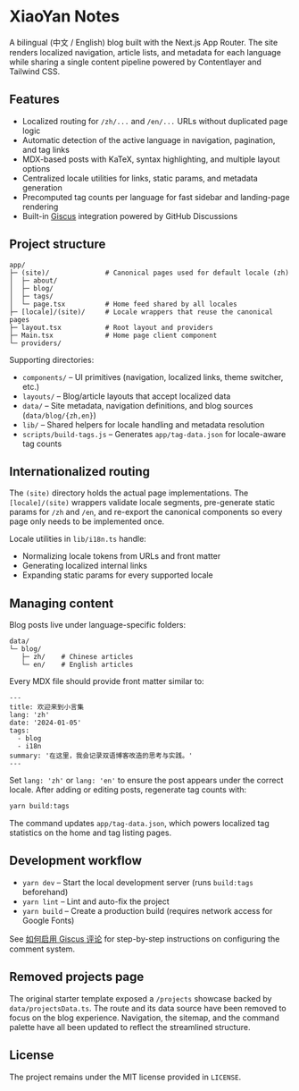 # XiaoYan Notes

A bilingual (中文 / English) blog built with the Next.js App Router. The site renders
localized navigation, article lists, and metadata for each language while sharing a
single content pipeline powered by Contentlayer and Tailwind CSS.

## Features

- Localized routing for `/zh/...` and `/en/...` URLs without duplicated page logic
- Automatic detection of the active language in navigation, pagination, and tag links
- MDX-based posts with KaTeX, syntax highlighting, and multiple layout options
- Centralized locale utilities for links, static params, and metadata generation
- Precomputed tag counts per language for fast sidebar and landing-page rendering
- Built-in [Giscus](https://giscus.app/) integration powered by GitHub Discussions

## Project structure

```
app/
├─ (site)/              # Canonical pages used for default locale (zh)
│  ├─ about/
│  ├─ blog/
│  ├─ tags/
│  └─ page.tsx          # Home feed shared by all locales
├─ [locale]/(site)/     # Locale wrappers that reuse the canonical pages
├─ layout.tsx           # Root layout and providers
├─ Main.tsx             # Home page client component
└─ providers/
```

Supporting directories:

- `components/` – UI primitives (navigation, localized links, theme switcher, etc.)
- `layouts/` – Blog/article layouts that accept localized data
- `data/` – Site metadata, navigation definitions, and blog sources (`data/blog/{zh,en}`)
- `lib/` – Shared helpers for locale handling and metadata resolution
- `scripts/build-tags.js` – Generates `app/tag-data.json` for locale-aware tag counts

## Internationalized routing

The `(site)` directory holds the actual page implementations. The `[locale]/(site)`
wrappers validate locale segments, pre-generate static params for `/zh` and `/en`, and
re-export the canonical components so every page only needs to be implemented once.

Locale utilities in `lib/i18n.ts` handle:

- Normalizing locale tokens from URLs and front matter
- Generating localized internal links
- Expanding static params for every supported locale

## Managing content

Blog posts live under language-specific folders:

```
data/
└─ blog/
   ├─ zh/    # Chinese articles
   └─ en/    # English articles
```

Every MDX file should provide front matter similar to:

```mdx
---
title: 欢迎来到小言集
lang: 'zh'
date: '2024-01-05'
tags:
  - blog
  - i18n
summary: '在这里，我会记录双语博客改造的思考与实践。'
---
```

Set `lang: 'zh'` or `lang: 'en'` to ensure the post appears under the correct locale.
After adding or editing posts, regenerate tag counts with:

```bash
yarn build:tags
```

The command updates `app/tag-data.json`, which powers localized tag statistics on the
home and tag listing pages.

## Development workflow

- `yarn dev` – Start the local development server (runs `build:tags` beforehand)
- `yarn lint` – Lint and auto-fix the project
- `yarn build` – Create a production build (requires network access for Google Fonts)

See [如何启用 Giscus 评论](faq/enable-giscus-comments.md) for step-by-step instructions on configuring the comment system.

## Removed projects page

The original starter template exposed a `/projects` showcase backed by
`data/projectsData.ts`. The route and its data source have been removed to focus on the
blog experience. Navigation, the sitemap, and the command palette have all been updated
to reflect the streamlined structure.

## License

The project remains under the MIT license provided in `LICENSE`.
